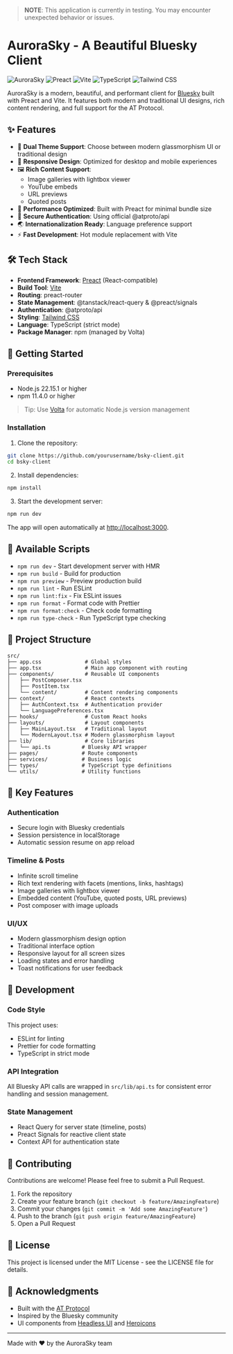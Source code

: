 > **NOTE**: This application is currently in testing. You may encounter unexpected behavior or issues.

# AuroraSky - A Beautiful Bluesky Client

![AuroraSky](https://img.shields.io/badge/AuroraSky-Bluesky%20Client-1185fe)
![Preact](https://img.shields.io/badge/Preact-10.x-673ab8)
![Vite](https://img.shields.io/badge/Vite-6.x-646cff)
![TypeScript](https://img.shields.io/badge/TypeScript-5.x-3178c6)
![Tailwind CSS](https://img.shields.io/badge/Tailwind%20CSS-4.x-06b6d4)

AuroraSky is a modern, beautiful, and performant client for [Bluesky](https://bsky.social) built with Preact and Vite. It features both modern and traditional UI designs, rich content rendering, and full support for the AT Protocol.

## ✨ Features

- 🎨 **Dual Theme Support**: Choose between modern glassmorphism UI or traditional design
- 📱 **Responsive Design**: Optimized for desktop and mobile experiences
- 🖼️ **Rich Content Support**: 
  - Image galleries with lightbox viewer
  - YouTube embeds
  - URL previews
  - Quoted posts
- 🚀 **Performance Optimized**: Built with Preact for minimal bundle size
- 🔐 **Secure Authentication**: Using official @atproto/api
- 🌏 **Internationalization Ready**: Language preference support
- ⚡ **Fast Development**: Hot module replacement with Vite

## 🛠️ Tech Stack

- **Frontend Framework**: [Preact](https://preactjs.com/) (React-compatible)
- **Build Tool**: [Vite](https://vitejs.dev/)
- **Routing**: preact-router
- **State Management**: @tanstack/react-query & @preact/signals
- **Authentication**: @atproto/api
- **Styling**: [Tailwind CSS](https://tailwindcss.com/)
- **Language**: TypeScript (strict mode)
- **Package Manager**: npm (managed by Volta)

## 🚀 Getting Started

### Prerequisites

- Node.js 22.15.1 or higher
- npm 11.4.0 or higher

> Tip: Use [Volta](https://volta.sh/) for automatic Node.js version management

### Installation

1. Clone the repository:
```bash
git clone https://github.com/yourusername/bsky-client.git
cd bsky-client
```

2. Install dependencies:
```bash
npm install
```

3. Start the development server:
```bash
npm run dev
```

The app will open automatically at [http://localhost:3000](http://localhost:3000).

## 📝 Available Scripts

- `npm run dev` - Start development server with HMR
- `npm run build` - Build for production
- `npm run preview` - Preview production build
- `npm run lint` - Run ESLint
- `npm run lint:fix` - Fix ESLint issues
- `npm run format` - Format code with Prettier
- `npm run format:check` - Check code formatting
- `npm run type-check` - Run TypeScript type checking

## 📁 Project Structure

```
src/
├── app.css              # Global styles
├── app.tsx              # Main app component with routing
├── components/          # Reusable UI components
│   ├── PostComposer.tsx
│   ├── PostItem.tsx
│   └── content/         # Content rendering components
├── context/             # React contexts
│   ├── AuthContext.tsx  # Authentication provider
│   └── LanguagePreferences.tsx
├── hooks/               # Custom React hooks
├── layouts/             # Layout components
│   ├── MainLayout.tsx   # Traditional layout
│   └── ModernLayout.tsx # Modern glassmorphism layout
├── lib/                 # Core libraries
│   └── api.ts          # Bluesky API wrapper
├── pages/              # Route components
├── services/           # Business logic
├── types/              # TypeScript type definitions
└── utils/              # Utility functions
```

## 🔑 Key Features

### Authentication
- Secure login with Bluesky credentials
- Session persistence in localStorage
- Automatic session resume on app reload

### Timeline & Posts
- Infinite scroll timeline
- Rich text rendering with facets (mentions, links, hashtags)
- Image galleries with lightbox viewer
- Embedded content (YouTube, quoted posts, URL previews)
- Post composer with image uploads

### UI/UX
- Modern glassmorphism design option
- Traditional interface option
- Responsive layout for all screen sizes
- Loading states and error handling
- Toast notifications for user feedback

## 🔧 Development

### Code Style

This project uses:
- ESLint for linting
- Prettier for code formatting
- TypeScript in strict mode

### API Integration

All Bluesky API calls are wrapped in `src/lib/api.ts` for consistent error handling and session management.

### State Management

- React Query for server state (timeline, posts)
- Preact Signals for reactive client state
- Context API for authentication state

## 🤝 Contributing

Contributions are welcome! Please feel free to submit a Pull Request.

1. Fork the repository
2. Create your feature branch (`git checkout -b feature/AmazingFeature`)
3. Commit your changes (`git commit -m 'Add some AmazingFeature'`)
4. Push to the branch (`git push origin feature/AmazingFeature`)
5. Open a Pull Request

## 📄 License

This project is licensed under the MIT License - see the LICENSE file for details.

## 🙏 Acknowledgments

- Built with the [AT Protocol](https://atproto.com/)
- Inspired by the Bluesky community
- UI components from [Headless UI](https://headlessui.com/) and [Heroicons](https://heroicons.com/)

---

Made with ❤️ by the AuroraSky team